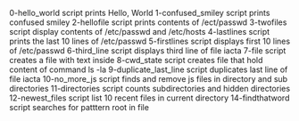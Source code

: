0-hello_world script prints Hello, World
1-confused_smiley script prints confused smiley
2-hellofile script prints contents of /ect/passwd
3-twofiles script display contents of /etc/passwd and /etc/hosts
4-lastlines script prints the last 10 lines of /etc/passwd
5-firstlines script displays first 10 lines of /etc/passwd
6-third_line script displays third line of file iacta
7-file script creates a file with text inside
8-cwd_state script creates file that hold content of command ls -la
9-duplicate_last_line script duplicates last line of file iacta
10-no_more_js script finds and remove js files in directory and sub directories
11-directories script counts subdirectories and hidden directories
12-newest_files script list 10 recent files in current directory
14-findthatword script searches for patttern root in file
